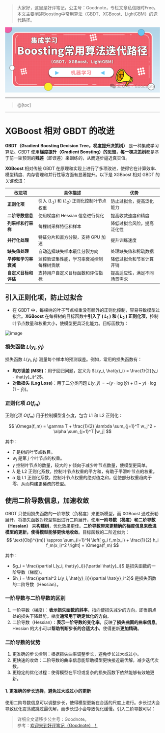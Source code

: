 ﻿> 大家好，这里是好评笔记，公主号：Goodnote，专栏文章私信限时Free。本文主要阐述Boosting中常用算法（GBDT、XGBoost、LightGBM）的迭代路径。

![在这里插入图片描述](https://github.com/GoodnoteX/Ai_Interview/blob/main/机器学习笔记/image/9.png)

---
> @[toc]
---
# XGBoost 相对 GBDT 的改进
**GBDT（Gradient Boosting Decision Tree，梯度提升决策树）** 是一种集成学习算法。GBDT 使用**梯度提升（Gradient Boosting）**的思想，每一棵**决策树**都是基于前一轮预测的**残差**（即误差）来训练的，从而逐步逼近真实值。

**XGBoost** 相对传统 GBDT 在原理和实现上进行了多项改进，使得它在计算效率、模型精度、内存管理和并行性等方面有显著提升。以下是 XGBoost 相对 GBDT 的关键改进：

| 改进项                  | 具体描述                                                   | 优势                               |
|-------------------------|------------------------------------------------------------|------------------------------------|
| **正则化项**            | 引入 \($L_1$\) 和 \($L_2$\) 正则化控制叶节点权重                 | 防止过拟合，提高泛化能力           |
| **二阶导数信息**        | 使用梯度和 Hessian 信息进行优化                              | 提高收敛速度和精度                 |
| **列采样和行采样**      | 每棵树采样特征和样本                                        | 降低过拟合风险，提高泛化性         |
| **并行化处理**          | 特征分片和直方分裂，支持 GPU 加速                           | 提升训练速度                       |
| **缺失值处理**          | 自动选择缺失样本最佳分裂方向                                | 处理缺失值和稀疏数据               |
| **早停和学习率衰减**    | 监控验证集性能，学习率衰减控制每棵树贡献                     | 降低过拟合和节省计算开销           |
| **自定义目标和评估**    | 支持用户自定义目标函数和评估指标                             | 提高适应性，满足不同场景需求       |

## 引入正则化项，防止过拟合
- 在 GBDT 中，每棵树的叶子节点权重没有额外的正则化控制，容易导致模型过拟合。**XGBoost** 在每棵树的目标函数中**引入了 \( $L_1$ \) 和 \( $L_2$ \) 正则化项**，控制叶节点数量和权重大小，使模型更具泛化能力。目标函数为：
<img width="469" alt="image" src="https://github.com/user-attachments/assets/c120c49d-3711-4b12-89c4-7a898f6a9e8e" />


### 损失函数 $L(y_i, \hat{y}_i)$

损失函数 $L(y_i, \hat{y}_i)$ 测量每个样本的预测误差。例如，常用的损失函数有：
- **均方误差 (MSE)**：用于回归问题，定义为 $L(y_i, \hat{y}_i) = \frac{1}{2}(y_i - \hat{y}_i)^2$。
- **对数损失 (Log Loss)**：用于二分类问题 $L(y, \hat{y}) = - \left( y \cdot \log(\hat{y}) + (1 - y) \cdot \log(1 - \hat{y}) \right)$。

### 正则化项 $\Omega(f_m)$
正则化项 $\Omega(f_m)$ 用于控制模型复杂度，包含 L1 和 L2 正则化：

$$
\Omega(f_m) = \gamma T + \frac{1}{2} \lambda \sum_{j=1}^T w_j^2 + \alpha \sum_{j=1}^T |w_j|
$$

其中：
- $T$ 是树的叶节点数目。
- $w_j$ 是第 $j$ 个叶节点的权重。
- $\gamma$ 控制叶节点的数量，较大的 $\gamma$ 倾向于减少叶节点数量，使模型更简单。
- $\lambda$ 是 L2 正则化系数，控制叶节点权重的平方和，有助于平滑叶节点的权重。
- $\alpha$ 是 L1 正则化系数，控制叶节点权重的绝对值之和，促使部分权重趋向于零，从而构建更稀疏的模型。

## 使用二阶导数信息，加速收敛
GBDT 只使用损失函数的一阶导数（负梯度）来更新模型，而 XGBoost 通过泰勒展开，将损失函数对模型输出进行二阶展开，使用**一阶导数（梯度）和二阶导数（Hessian）** 来**构建树**，优化效果更佳。**二阶导数带来更精确的梯度信息来改进模型的更新，使得模型能够更快地收敛**。目标函数的二阶近似为：
$$
\text{Obj}^{(m)} \approx \sum_{i=1}^N \left[ g_i f_m(x_i) + \frac{1}{2} h_i f_m(x_i)^2 \right] + \Omega(f_m)
$$

其中：
- $g_i = \frac{\partial L(y_i, \hat{y}_i)}{\partial \hat{y}_i}$ 是损失函数的一阶导数（梯度）。
- $h_i = \frac{\partial^2 L(y_i, \hat{y}_i)}{\partial \hat{y}_i^2}$ 是损失函数的二阶导数（Hessian）。

### 一阶导数与二阶导数的区别

 1. 一阶导数（梯度）：**表示损失函数的斜率**，指向使损失减少的方向，即当前点处的损失下降趋势。梯度**通常用于确定优化的方向**。
 2. 二阶导数（Hessian）：**表示一阶导数的变化率**，反映了**损失曲面的曲率信息**。 Hessian 的大小可以**帮助判断步长的合适大小**，使得更新**更加精确**。
### 二阶导数的优势
1. 更准确的步长控制：根据损失曲率调整步长，避免步长过大或过小。 
2. 更快速的收敛：二阶导数的曲率信息能帮助模型更快接近最优解，减少迭代次数。
3. 更稳定的优化过程：使得模型在平坦或复杂的损失函数下依然能够有效地更新。

#### 1. 更准确的步长选择，避免过大或过小的更新
使用二阶导数信息可以调整步长，使得模型更新在合适的尺度上进行。步长过大会导致优化震荡或跳过最优解，而步长过小会导致优化缓慢。引入二阶导数可以：





> 详细全文请移步公主号：Goodnote。  
参考：[欢迎来到好评笔记（Goodnote）！](https://mp.weixin.qq.com/s/lCcceUHTrM7wOjnxkfrFsQ)
